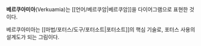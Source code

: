 **베르쿠아미아**(Verkuamia)는 [[언어/베르쿠암|베르쿠암]]을 다이어그램으로 표현한 것이다.

베르쿠아미아는 [[마법/포터스/도구/포터소트|포터소트]]의 핵심 기술로, 포터스 사용의 설계도가 되는 그림이다.